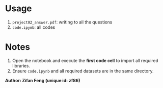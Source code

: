 # Usage  
1. `project02_answer.pdf`: writing to all the questions  
2. `code.ipynb`: all codes

# Notes  
1. Open the notebook and execute the **first code cell** to import all required libraries.  
2. Ensure `code.ipynb` and all required datasets are in the same directory.

**Author: Zifan Feng (unique id: zf86)**